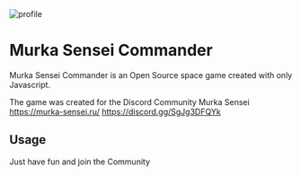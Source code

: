 <img src="https://github.com/alexejklass/alexejdeveloper/murka-sensei-commander/blob/master/img/MurkaHeroText.jpg?raw=true" alt="profile" />

# Murka Sensei Commander

Murka Sensei Commander is an Open Source space game created with only Javascript.

The game was created for the Discord Community Murka Sensei
https://murka-sensei.ru/
https://discord.gg/SgJg3DFQYk

## Usage

Just have fun and join the Community
